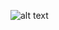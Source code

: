 ![alt text](https://yandex.ru/images/search?cbir_id=1907185%2FV9_C5ySma1sZfh0P1h2v5A1424&cbir_page=similar&cbird=178&img_url=https%3A%2F%2Fi.ytimg.com%2Fvi%2FjqZZF6ZE-Gg%2Fmaxresdefault.jpg%3Fsqp%3D-oaymwEmCIAKENAF8quKqQMa8AEB-AH-CYAC0AWKAgwIABABGGUgXyhOMA8%3D%26rs%3DAOn4CLDcVMTruivJkph_q62nnLGkmv8TXQ&lr=21621&pos=13&rpt=imageview&text=кот%20мем&url=https%3A%2F%2Favatars.mds.yandex.net%2Fget-images-cbir%2F1907185%2FV9_C5ySma1sZfh0P1h2v5A1424%2Forig)

